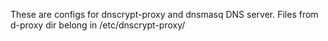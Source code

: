   These are configs for dnscrypt-proxy and dnsmasq DNS server. 
  Files from d-proxy dir belong in /etc/dnscrypt-proxy/
